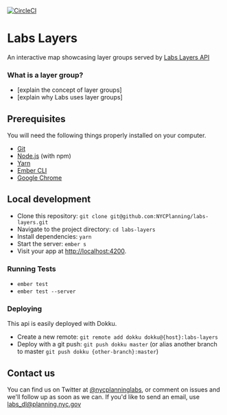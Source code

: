 [![CircleCI](https://circleci.com/gh/NYCPlanning/labs-layers/tree/develop.svg?style=svg)](https://circleci.com/gh/NYCPlanning/labs-layers/tree/develop)

# Labs Layers

An interactive map showcasing layer groups served by [Labs Layers API](https://github.com/NYCPlanning/labs-layers-api)

### What is a layer group?

- [explain the concept of layer groups]
- [explain why Labs uses layer groups]

## Prerequisites

You will need the following things properly installed on your computer.

* [Git](https://git-scm.com/)
* [Node.js](https://nodejs.org/) (with npm)
* [Yarn](https://yarnpkg.com/en/)
* [Ember CLI](https://ember-cli.com/)
* [Google Chrome](https://google.com/chrome/)

## Local development

* Clone this repository: `git clone git@github.com:NYCPlanning/labs-layers.git`
* Navigate to the project directory: `cd labs-layers`
* Install dependencies: `yarn`
* Start the server: `ember s`
* Visit your app at [http://localhost:4200](http://localhost:4200).

### Running Tests

* `ember test`
* `ember test --server`

### Deploying

This api is easily deployed with Dokku.

* Create a new remote: `git remote add dokku dokku@{host}:labs-layers`
* Deploy with a git push: `git push dokku master` (or alias another branch to master `git push dokku {other-branch}:master`)

## Contact us

You can find us on Twitter at [@nycplanninglabs](https://twitter.com/nycplanninglabs), or comment on issues and we'll follow up as soon as we can. If you'd like to send an email, use [labs_dl@planning.nyc.gov](mailto:labs_dl@planning.nyc.gov)
